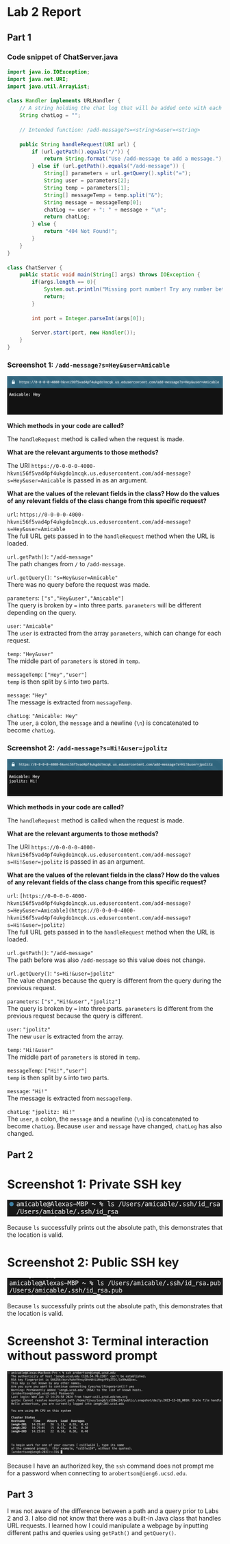 # Lab 2 Report

## Part 1 

### Code snippet of ChatServer.java

```java
import java.io.IOException;
import java.net.URI;
import java.util.ArrayList;

class Handler implements URLHandler {
    // A string holding the chat log that will be added onto with each /add-message request
    String chatLog = "";

    // Intended function: /add-message?s=<string>&user=<string>
    
    public String handleRequest(URI url) {
        if (url.getPath().equals("/")) {
            return String.format("Use /add-message to add a message.");
        } else if (url.getPath().equals("/add-message")) {
            String[] parameters = url.getQuery().split("=");
            String user = parameters[2];
            String temp = parameters[1];
            String[] messageTemp = temp.split("&");
            String message = messageTemp[0];
            chatLog += user + ": " + message + "\n";
            return chatLog;
        } else {
            return "404 Not Found!";
        }
    }
}

class ChatServer {
    public static void main(String[] args) throws IOException {
        if(args.length == 0){
            System.out.println("Missing port number! Try any number between 1024 to 49151");
            return;
        }

        int port = Integer.parseInt(args[0]);

        Server.start(port, new Handler());
    }
}
```

### Screenshot 1: `/add-message?s=Hey&user=Amicable`

![Image](lab2_1.png)

**Which methods in your code are called?** 

The `handleRequest` method is called when the request is made.

**What are the relevant arguments to those methods?** 

The URI `https://0-0-0-0-4000-hkvni56f5vad4pf4ukgdo1mcqk.us.edusercontent.com/add-message?s=Hey&user=Amicable` is passed in as an argument.

**What are the values of the relevant fields in the class? How do the values of any relevant fields of the class change from this specific request?** 

`url`: `https://0-0-0-0-4000-hkvni56f5vad4pf4ukgdo1mcqk.us.edusercontent.com/add-message?s=Hey&user=Amicable`\
The full URL gets passed in to the `handleRequest` method when the URL is loaded.

`url.getPath()`: `"/add-message"`\
The path changes from `/` to `/add-message`.

`url.getQuery()`: `"s=Hey&user=Amicable"`\
There was no query before the request was made. 

`parameters`: `["s","Hey&user","Amicable"]`\
The query is broken by `=` into three parts. `parameters` will be different depending on the query.

`user`: `"Amicable"`\
The `user` is extracted from the array `parameters`, which can change for each request.

`temp`: `"Hey&user"`\
The middle part of `parameters` is stored in `temp`.

`messageTemp`: `["Hey","user"]`\
`temp` is then split by `&` into two parts.

`message`: `"Hey"`\
The message is extracted from `messageTemp`.

`chatLog`: `"Amicable: Hey"`\
The `user`, a colon, the `message` and a newline (`\n`) is concatenated to become `chatLog`.  

### Screenshot 2: `/add-message?s=Hi!&user=jpolitz`

![Image](lab2_2.png)

**Which methods in your code are called?** 

The `handleRequest` method is called when the request is made.

**What are the relevant arguments to those methods?** 

The URI `https://0-0-0-0-4000-hkvni56f5vad4pf4ukgdo1mcqk.us.edusercontent.com/add-message?s=Hi!&user=jpolitz` is passed in as an argument.

**What are the values of the relevant fields in the class? How do the values of any relevant fields of the class change from this specific request?** 

`url`: `[https://0-0-0-0-4000-hkvni56f5vad4pf4ukgdo1mcqk.us.edusercontent.com/add-message?s=Hey&user=Amicable](https://0-0-0-0-4000-hkvni56f5vad4pf4ukgdo1mcqk.us.edusercontent.com/add-message?s=Hi!&user=jpolitz)`\
The full URL gets passed in to the `handleRequest` method when the URL is loaded.

`url.getPath()`: `"/add-message"`\
The path before was also `/add-message` so this value does not change.

`url.getQuery()`: `"s=Hi!&user=jpolitz"`\
The value changes because the query is different from the query during the previous request.

`parameters`: `["s","Hi!&user","jpolitz"]`\
The query is broken by `=` into three parts. `parameters` is different from the previous request because the query is different.

`user`: `"jpolitz"`\
The new `user` is extracted from the array. 

`temp`: `"Hi!&user"`\
The middle part of `parameters` is stored in `temp`.

`messageTemp`: `["Hi!","user"]`\
`temp` is then split by `&` into two parts.

`message`: `"Hi!"`\
The message is extracted from `messageTemp`.

`chatLog`: `"jpolitz: Hi!"`\
The `user`, a colon, the `message` and a newline (`\n`) is concatenated to become `chatLog`. Because `user` and `message` have changed, `chatLog` has also changed.

## Part 2

# Screenshot 1: Private SSH key

![Image](lab2_private.png)

Because `ls` successfully prints out the absolute path, this demonstrates that the location is valid. 

# Screenshot 2: Public SSH key

![Image](lab2_public.png)

Because `ls` successfully prints out the absolute path, this demonstrates that the location is valid. 

# Screenshot 3: Terminal interaction without password prompt

![Image](lab2_ssh.png)

Because I have an authorized key, the `ssh` command does not prompt me for a password when connecting to `arobertson@ieng6.ucsd.edu`.

## Part 3

I was not aware of the difference between a path and a query prior to Labs 2 and 3. I also did not know that there was a built-in Java class that handles URL requests. I learned how I could manipulate a webpage by inputting different paths and queries using `getPath()` and `getQuery()`.



